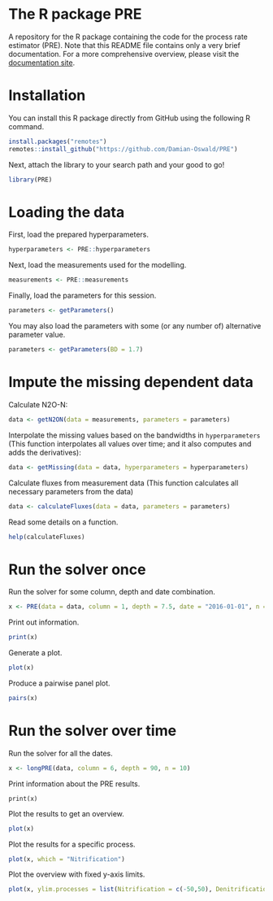 The R package PRE
=================

A repository for the R package containing the code for the process rate estimator (PRE). Note that this README file contains only a very brief documentation. For a more comprehensive overview, please visit the [documentation site](https://github.com/Damian-Oswald/process-rate-estimator/).

# Installation

You can install this R package directly from GitHub using the following R command.

```r
install.packages("remotes")
remotes::install_github("https://github.com/Damian-Oswald/PRE")
```

Next, attach the library to your search path and your good to go!

```r
library(PRE)
```

# Loading the data

First, load the prepared hyperparameters.

```r
hyperparameters <- PRE::hyperparameters
```

Next, load the measurements used for the modelling.

```r
measurements <- PRE::measurements
```

Finally, load the parameters for this session.

```r
parameters <- getParameters()
```

You may also load the parameters with some (or any number of) alternative parameter value.

```r
parameters <- getParameters(BD = 1.7)
```

# Impute the missing dependent data

Calculate N2O-N:

```r
data <- getN2ON(data = measurements, parameters = parameters)
```

Interpolate the missing values based on the bandwidths in `hyperparameters` (This function interpolates all values over time; and it also computes and adds the derivatives):

```r
data <- getMissing(data = data, hyperparameters = hyperparameters)
```

Calculate fluxes from measurement data (This function calculates all necessary parameters from the data)

```r
data <- calculateFluxes(data = data, parameters = parameters)
```

Read some details on a function.

```r
help(calculateFluxes)
```

# Run the solver once

Run the solver for some column, depth and date combination.

```r
x <- PRE(data = data, column = 1, depth = 7.5, date = "2016-01-01", n = 200, parameters = parameters)
```

Print out information.

```r
print(x)
```

Generate a plot.

```r
plot(x)
```

Produce a pairwise panel plot.

```r
pairs(x)
```

# Run the solver over time

Run the solver for all the dates.

```r
x <- longPRE(data, column = 6, depth = 90, n = 10)
```

Print information about the PRE results.

```
print(x)
```

Plot the results to get an overview.

```r
plot(x)
```

Plot the results for a specific process.

```r
plot(x, which = "Nitrification")
```

Plot the overview with fixed y-axis limits.

```r
plot(x, ylim.processes = list(Nitrification = c(-50,50), Denitrification = NA, Reduction = NA))
```
